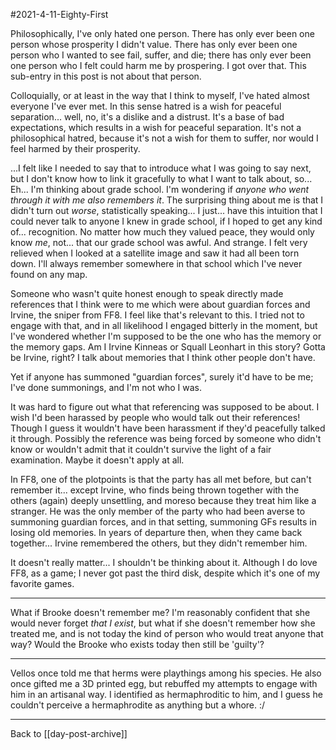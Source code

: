#2021-4-11-Eighty-First

Philosophically, I've only hated one person.  There has only ever been one person whose prosperity I didn't value.  There has only ever been one person who I wanted to see fail, suffer, and die; there has only ever been one person who I felt could harm me by prospering.  I got over that.  This sub-entry in this post is not about that person.

Colloquially, or at least in the way that I think to myself, I've hated almost everyone I've ever met.  In this sense hatred is a wish for peaceful separation... well, no, it's a dislike and a distrust.  It's a base of bad expectations, which results in a wish for peaceful separation.  It's not a philosophical hatred, because it's not a wish for them to suffer, nor would I feel harmed by their prosperity.

...I felt like I needed to say that to introduce what I was going to say next, but I don't know how to link it gracefully to what I want to talk about, so...  Eh...  I'm thinking about grade school.  I'm wondering if *anyone who went through it with me also remembers it*.  The surprising thing about me is that I didn't turn out *worse*, statistically speaking...  I just... have this intuition that I could never talk to anyone I knew in grade school, if I hoped to get any kind of... recognition.  No matter how much they valued peace, they would only know *me*, not... that our grade school was awful.  And strange.  I felt very relieved when I looked at a satellite image and saw it had all been torn down.  I'll always remember somewhere in that school which I've never found on any map.

Someone who wasn't quite honest enough to speak directly made references that I think were to me which were about guardian forces and Irvine, the sniper from FF8.  I feel like that's relevant to this.  I tried not to engage with that, and in all likelihood I engaged bitterly in the moment, but I've wondered whether I'm supposed to be the one who has the memory or the memory gaps.  Am I Irvine Kinneas or Squall Leonhart in this story?  Gotta be Irvine, right?  I talk about memories that I think other people don't have.

Yet if anyone has summoned "guardian forces", surely it'd have to be me; I've done summonings, and I'm not who I was.

It was hard to figure out what that referencing was supposed to be about.  I wish I'd been harassed by people who would talk out their references!  Though I guess it wouldn't have been harassment if they'd peacefully talked it through.  Possibly the reference was being forced by someone who didn't know or wouldn't admit that it couldn't survive the light of a fair examination.  Maybe it doesn't apply at all.

In FF8, one of the plotpoints is that the party has all met before, but can't remember it... except Irvine, who finds being thrown together with the others (again) deeply unsettling, and moreso because they treat him like a stranger.  He was the only member of the party who had been averse to summoning guardian forces, and in that setting, summoning GFs results in losing old memories.  In years of departure then, when they came back together...  Irvine remembered the others, but they didn't remember him.

It doesn't really matter...  I shouldn't be thinking about it.  Although I do love FF8, as a game; I never got past the third disk, despite which it's one of my favorite games.

---
What if Brooke doesn't remember me?  I'm reasonably confident that she would never forget *that I exist*, but what if she doesn't remember how she treated me, and is not today the kind of person who would treat anyone that way?  Would the Brooke who exists today then still be 'guilty'?

---
Vellos once told me that herms were playthings among his species.  He also once gifted me a 3D printed egg, but rebuffed my attempts to engage with him in an artisanal way.  I identified as hermaphroditic to him, and I guess he couldn't perceive a hermaphrodite as anything but a whore.  :/

---
Back to [[day-post-archive]]